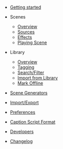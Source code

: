 - [Getting started](quickstart.md)

- Scenes

  - [Overview](scenes.md)
  - [Sources](sources.md)
  - [Effects](effects.md)
  - [Playing Scene](playing_scene.md)
  
- Library

  - [Overview](library.md)
  - [Tagging](tagging.md)
  - [Search/Filter](search.md)
  - [Import from Library](import_from_library.md)
  - [Mark Offline](mark_offline.md)
  
- [Scene Generators](scene_generators.md)
- [Import/Export](import_export.md)
- [Preferences](config.md)
- [Caption Script Format](caption_script.md)
- [Developers](developers.md)
- [Changelog](changelog.md)